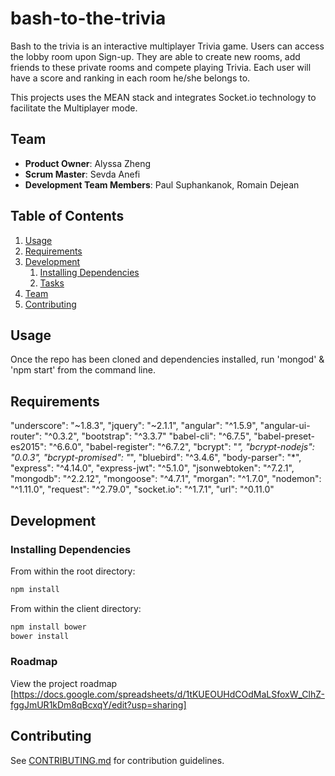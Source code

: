 # bash-to-the-trivia

Bash to the trivia is an interactive multiplayer Trivia game. Users can access the lobby room upon Sign-up. They are able to create new rooms, add friends to these private rooms and compete playing Trivia. Each user will have a score and ranking in each room he/she belongs to.

This projects uses the MEAN stack and integrates Socket.io technology to facilitate the Multiplayer mode.

## Team

  - __Product Owner__: Alyssa Zheng
  - __Scrum Master__: Sevda Anefi
  - __Development Team Members__: Paul Suphankanok, Romain Dejean

## Table of Contents

1. [Usage](#Usage)
1. [Requirements](#requirements)
1. [Development](#development)
    1. [Installing Dependencies](#installing-dependencies)
    1. [Tasks](#tasks)
1. [Team](#team)
1. [Contributing](#contributing)

## Usage

Once the repo has been cloned and dependencies installed, run 'mongod' & 'npm start' from the command line.

## Requirements

  "underscore": "~1.8.3",
  "jquery": "~2.1.1",
  "angular": "^1.5.9",
  "angular-ui-router": "^0.3.2",
  "bootstrap": "^3.3.7"
  "babel-cli": "^6.7.5",
  "babel-preset-es2015": "^6.6.0",
  "babel-register": "^6.7.2",
  "bcrypt": "*",
  "bcrypt-nodejs": "0.0.3",
  "bcrypt-promised": "*",
  "bluebird": "^3.4.6",
  "body-parser": "*",
  "express": "^4.14.0",
  "express-jwt": "^5.1.0",
  "jsonwebtoken": "^7.2.1",
  "mongodb": "^2.2.12",
  "mongoose": "^4.7.1",
  "morgan": "^1.7.0",
  "nodemon": "^1.11.0",
  "request": "^2.79.0",
  "socket.io": "^1.7.1",
  "url": "^0.11.0"

## Development

### Installing Dependencies

From within the root directory:

```sh
npm install
```

From within the client directory:
```sh
npm install bower
bower install
```

### Roadmap

View the project roadmap [https://docs.google.com/spreadsheets/d/1tKUEOUHdCOdMaLSfoxW_ClhZ-fggJmUR1kDm8qBcxqY/edit?usp=sharing]


## Contributing

See [CONTRIBUTING.md](CONTRIBUTING.md) for contribution guidelines.
